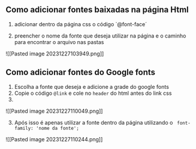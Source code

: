 ## Como adicionar fontes baixadas na página Html

1. adicionar dentro da página css o código `@font-face´
 
2. preencher o nome da fonte que deseja utilizar na página e o caminho para encontrar o arquivo nas pastas

![[Pasted image 20231227103949.png]]



## Como adicionar fontes do Google fonts

1. Escolha a fonte que deseja  e adicione a grade do google fonts
2. Copie o código `@link` e cole no `header` do html antes do link css
3. 
![[Pasted image 20231227110049.png]]

3. Após isso é apenas utilizar a fonte dentro da página utilizando o ` font-family: 'nome da fonte';`

![[Pasted image 20231227110244.png]]